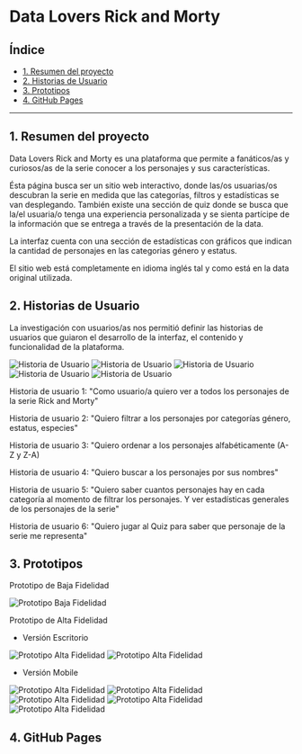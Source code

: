 # Data Lovers Rick and Morty 

## Índice

* [1. Resumen del proyecto](#1-resumen-del-proyecto)
* [2. Historias de Usuario](#2-historias-de-usario)
* [3. Prototipos](#3-prototipos)
* [4. GitHub Pages](#4-github-pages)

***

## 1. Resumen del proyecto 

Data Lovers Rick and Morty es una plataforma que permite a fanáticos/as y curiosos/as de la serie conocer a los personajes y sus características.

Ésta página busca ser un sitio web interactivo, donde las/os usuarias/os descubran la serie en medida que las categorías, filtros y estadísticas se van desplegando. También existe una sección de quiz donde se busca que la/el usuaria/o tenga una experiencia personalizada y se sienta partícipe de la información que se entrega a través de la presentación de la data. 

La interfaz cuenta con una sección de estadísticas con gráficos que indican la cantidad de personajes en las categorias género y estatus. 

El sitio web está completamente en idioma inglés tal y como está en la data original utilizada.


## 2. Historias de Usuario  

La investigación con usuarios/as nos permitió definir las historias de usuarios que guiaron el desarrollo de la interfaz, el contenido y funcionalidad de la plataforma.

![Historia de Usuario](/src/img/Historia1.png)
![Historia de Usuario](/src/img/Historia2.png)
![Historia de Usuario](/src/img/Historia3.png)
![Historia de Usuario](/src/img/Historia4.png)
![Historia de Usuario](/src/img/Historia5.png)

Historia de usuario 1:
"Como usuario/a quiero ver a todos los personajes de la serie Rick and Morty"

Historia de usuario 2:
"Quiero filtrar a los personajes por categorías género, estatus, especies"

Historia de usuario 3:
"Quiero ordenar a los personajes alfabéticamente (A-Z y Z-A)

Historia de usuario 4:
"Quiero buscar a los personajes por sus nombres"

Historia de usuario 5:
"Quiero saber cuantos personajes hay en cada categoría al momento de filtrar los personajes. Y ver estadísticas generales de los personajes de la serie"

Historia de usuario 6:
"Quiero jugar al Quiz para saber que personaje de la serie me representa" 

## 3. Prototipos   

Prototipo de Baja Fidelidad

![Prototipo Baja Fidelidad](/src/img/prototipo1.jpeg)

Prototipo de Alta Fidelidad

  - Versión Escritorio

![Prototipo Alta Fidelidad](/src/img/prototipo2.png)
![Prototipo Alta Fidelidad](/src/img/prototipo3.png)

  - Versión Mobile 

![Prototipo Alta Fidelidad](/src/img/prototipo4.png)
![Prototipo Alta Fidelidad](/src/img/prototipo5.png)
![Prototipo Alta Fidelidad](/src/img/prototipo6.png)
![Prototipo Alta Fidelidad](/src/img/prototipo7.png)
![Prototipo Alta Fidelidad](/src/img/prototipo8.png)

## 4. GitHub Pages  
